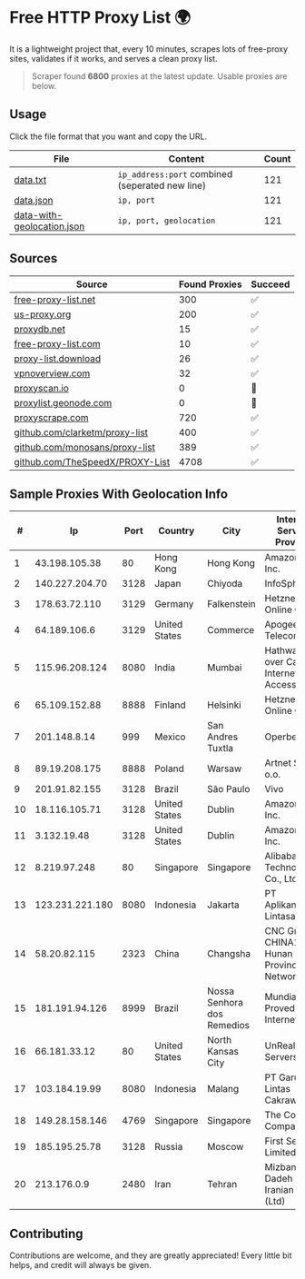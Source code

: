 
# Free HTTP Proxy List 🌍

It is a lightweight project that, every 10 minutes, scrapes lots of free-proxy sites, validates if it works, and serves a clean proxy list.


> Scraper found **6800** proxies at the latest update. Usable proxies are below.

## Usage

Click the file format that you want and copy the URL.


|File|Content|Count|
|----|-------|-----|
|[data.txt](https://raw.githubusercontent.com/themiralay/Proxy-List-World/master/data.txt)|`ip_address:port` combined (seperated new line)|121|
|[data.json](https://raw.githubusercontent.com/themiralay/Proxy-List-World/master/data.json)|`ip, port`|121|
|[data-with-geolocation.json](https://raw.githubusercontent.com/themiralay/Proxy-List-World/master/data-with-geolocation.json)|`ip, port, geolocation`|121|

## Sources

|Source|Found Proxies|Succeed|
|------|-------------|-------|
|[free-proxy-list.net](https://free-proxy-list.net)|300|✅|
|[us-proxy.org](https://www.us-proxy.org)|200|✅|
|[proxydb.net](http://proxydb.net)|15|✅|
|[free-proxy-list.com](https://free-proxy-list.com/?page=&port=&type%5B%5D=http&type%5B%5D=https&up_time=0&search=Search)|10|✅|
|[proxy-list.download](https://www.proxy-list.download/HTTP)|26|✅|
|[vpnoverview.com](https://vpnoverview.com/privacy/anonymous-browsing/free-proxy-servers)|32|✅|
|[proxyscan.io](https://www.proxyscan.io)|0|🚫|
|[proxylist.geonode.com](https://proxylist.geonode.com/api/proxy-list?limit=300&page=1&sort_by=lastChecked&sort_type=desc&protocols=http,https)|0|🚫|
|[proxyscrape.com](https://api.proxyscrape.com/v2/?request=displayproxies&protocol=http&timeout=10000&country=all&ssl=all&anonymity=all)|720|✅|
|[github.com/clarketm/proxy-list](https://raw.githubusercontent.com/clarketm/proxy-list/master/proxy-list-raw.txt)|400|✅|
|[github.com/monosans/proxy-list](https://raw.githubusercontent.com/monosans/proxy-list/main/proxies/http.txt)|389|✅|
|[github.com/TheSpeedX/PROXY-List](https://raw.githubusercontent.com/TheSpeedX/PROXY-List/master/http.txt)|4708|✅|


## Sample Proxies With Geolocation Info

|#|Ip|Port|Country|City|Internet Service Provider|
|-|--|----|-------|----|-------------------------|
|1|43.198.105.38|80|Hong Kong|Hong Kong|Amazon.com, Inc.|
|2|140.227.204.70|3128|Japan|Chiyoda|InfoSphere|
|3|178.63.72.110|3129|Germany|Falkenstein|Hetzner Online GmbH|
|4|64.189.106.6|3129|United States|Commerce|Apogee Telecom Inc.|
|5|115.96.208.124|8080|India|Mumbai|Hathway IP over Cable Internet Access|
|6|65.109.152.88|8888|Finland|Helsinki|Hetzner Online GmbH|
|7|201.148.8.14|999|Mexico|San Andres Tuxtla|Operbes|
|8|89.19.208.175|8888|Poland|Warsaw|Artnet Sp. z o.o.|
|9|201.91.82.155|3128|Brazil|São Paulo|Vivo|
|10|18.116.105.71|3128|United States|Dublin|Amazon.com, Inc.|
|11|3.132.19.48|3128|United States|Dublin|Amazon.com, Inc.|
|12|8.219.97.248|80|Singapore|Singapore|Alibaba (US) Technology Co., Ltd.|
|13|123.231.221.180|8080|Indonesia|Jakarta|PT Aplikanusa Lintasarta|
|14|58.20.82.115|2323|China|Changsha|CNC Group CHINA169 Hunan Province Network|
|15|181.191.94.126|8999|Brazil|Nossa Senhora dos Remedios|Mundial NET Provedor De Internet|
|16|66.181.33.12|80|United States|North Kansas City|UnReal Servers, LLC|
|17|103.184.19.99|8080|Indonesia|Malang|PT Garuda Lintas Cakrawala|
|18|149.28.158.146|4769|Singapore|Singapore|The Constant Company|
|19|185.195.25.78|3128|Russia|Moscow|First Server Limited|
|20|213.176.0.9|2480|Iran|Tehran|Mizban Dadeh Iranian Co. (Ltd)|



## Contributing

Contributions are welcome, and they are greatly appreciated! Every
little bit helps, and credit will always be given.

